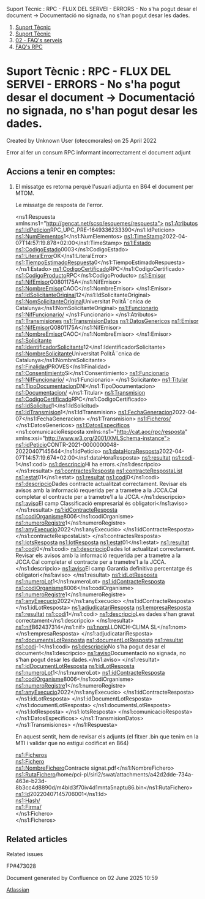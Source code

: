 Suport Tècnic : RPC - FLUX DEL SERVEI - ERRORS - No s'ha pogut desar el document -> Documentació no signada, no s'han pogut desar les dades.  

1.  [Suport Tècnic](index.html)
2.  [Suport Tècnic](13893782.html)
3.  [02 - FAQ's serveis](26313393.html)
4.  [FAQ's RPC](28705609.html)

Suport Tècnic : RPC - FLUX DEL SERVEI - ERRORS - No s'ha pogut desar el document -> Documentació no signada, no s'han pogut desar les dades.
============================================================================================================================================

Created by Unknown User (oteccmorales) on 25 April 2022

Error al fer un consum RPC informant incorrectament el document adjunt

Accions a tenir en comptes:
---------------------------

1.  El missatge es retorna perquè l'usuari adjunta en B64 el document per MTOM.   
      
    Le missatge de resposta de l'error.
    
    <ns1:Respuesta xmlns:ns1="http://gencat.net/scsp/esquemes/respuesta">
    	<ns1:Atributos>
    		<ns1:IdPeticion>RPC\_UPC\_PRE-1649336233390</ns1:IdPeticion>
    		<ns1:NumElementos>1</ns1:NumElementos>
    		<ns1:TimeStamp>2022-04-07T14:57:19.878+02:00</ns1:TimeStamp>
    		<ns1:Estado>
    			<ns1:CodigoEstado>0003</ns1:CodigoEstado>
    			<ns1:LiteralError>OK</ns1:LiteralError>
    			<ns1:TiempoEstimadoRespuesta>0</ns1:TiempoEstimadoRespuesta>
    		</ns1:Estado>
    		<ns1:CodigoCertificado>RPC</ns1:CodigoCertificado>
    		<ns1:CodigoProducto>RPC</ns1:CodigoProducto>
    		<ns1:Emisor>
    			<ns1:NifEmisor>Q0801175A</ns1:NifEmisor>
    			<ns1:NombreEmisor>CAOC</ns1:NombreEmisor>
    		</ns1:Emisor>
    		<ns1:IdSolicitanteOriginal>12</ns1:IdSolicitanteOriginal>
    		<ns1:NomSolicitanteOriginal>Universitat PolitÃ¨cnica de Catalunya</ns1:NomSolicitanteOriginal>
    		<ns1:Funcionario>
    			<ns1:NifFuncionario/>
    		</ns1:Funcionario>
    	</ns1:Atributos>
    	<ns1:Transmisiones>
    		<ns1:TransmisionDatos>
    			<ns1:DatosGenericos>
    				<ns1:Emisor>
    					<ns1:NifEmisor>Q0801175A</ns1:NifEmisor>
    					<ns1:NombreEmisor>CAOC</ns1:NombreEmisor>
    				</ns1:Emisor>
    				<ns1:Solicitante>
    					<ns1:IdentificadorSolicitante>12</ns1:IdentificadorSolicitante>
    					<ns1:NombreSolicitante>Universitat PolitÃ¨cnica de Catalunya</ns1:NombreSolicitante>
    					<ns1:Finalidad>PROVES</ns1:Finalidad>
    					<ns1:Consentimiento>Si</ns1:Consentimiento>
    					<ns1:Funcionario>
    						<ns1:NifFuncionario/>
    					</ns1:Funcionario>
    				</ns1:Solicitante>
    				<ns1:Titular>
    					<ns1:TipoDocumentacion>DNI</ns1:TipoDocumentacion>
    					<ns1:Documentacion/>
    				</ns1:Titular>
    				<ns1:Transmision>
    					<ns1:CodigoCertificado>RPC</ns1:CodigoCertificado>
    					<ns1:IdSolicitud>1</ns1:IdSolicitud>
    					<ns1:IdTransmision>1</ns1:IdTransmision>
    					<ns1:FechaGeneracion>2022-04-07</ns1:FechaGeneracion>
    				</ns1:Transmision>
    				<ns1:Ficheros/>
    			</ns1:DatosGenericos>
    			<ns1:DatosEspecificos>
    				<ns1:comunicacioResposta xmlns:ns1="http://cat.aoc/rpc/resposta" xmlns:xsi="http://www.w3.org/2001/XMLSchema-instance">
    					<ns1:idPeticio>CONTR-2021-0000000048-20220407145644</ns1:idPeticio>
    					<ns1:dataHoraResposta>2022-04-07T14:57:19.674+02:00</ns1:dataHoraResposta>
    					<ns1:resultat>
    						<ns1:codi>-1</ns1:codi>
    						<ns1:descripcio>Hi ha errors.</ns1:descripcio>
    					</ns1:resultat>
    					<ns1:contractesResposta>
    						<ns1:contracteRespostaList>
    							<ns1:estat>01</ns1:estat>
    							<ns1:resultat>
    								<ns1:codi>0</ns1:codi>
    								<ns1:descripcio>Dades contracte actualitzat correctament. Revisar els avisos amb la informació requerida per a trametre a la JCCA.Cal completar el contracte per a trametre'l a la JCCA.</ns1:descripcio>
    								<ns1:aviso>El camp Classificació empresarial és obligatori</ns1:aviso>
    							</ns1:resultat>
    							<ns1:idContracteResposta>
    								<ns1:codiOrganisme>8006</ns1:codiOrganisme>
    								<ns1:numeroRegistre>1</ns1:numeroRegistre>
    								<ns1:anyExecucio>2022</ns1:anyExecucio>
    							</ns1:idContracteResposta>
    						</ns1:contracteRespostaList>
    					</ns1:contractesResposta>
    					<ns1:lotsResposta>
    						<ns1:lotResposta>
    							<ns1:estat>01</ns1:estat>
    							<ns1:resultat>
    								<ns1:codi>0</ns1:codi>
    								<ns1:descripcio>Dades lot actualitzat correctament. Revisar els avisos amb la informació requerida per a trametre a la JCCA.Cal completar el contracte per a trametre'l a la JCCA.</ns1:descripcio>
    								<ns1:aviso>El camp Garantia definitiva percentatge és obligatori</ns1:aviso>
    							</ns1:resultat>
    							<ns1:idLotResposta>
    								<ns1:numeroLot>1</ns1:numeroLot>
    								<ns1:idContracteResposta>
    									<ns1:codiOrganisme>8006</ns1:codiOrganisme>
    									<ns1:numeroRegistre>1</ns1:numeroRegistre>
    									<ns1:anyExecucio>2022</ns1:anyExecucio>
    								</ns1:idContracteResposta>
    							</ns1:idLotResposta>
    							<ns1:adjudicatariResposta>
    								<ns1:empresaResposta>
    									<ns1:resultat>
    										<ns1:codi>1</ns1:codi>
    										<ns1:descripcio>Les dades s'han gravat correctament</ns1:descripcio>
    									</ns1:resultat>
    									<ns1:nif>B62437314</ns1:nif>
    									<ns1:nom>LLONCH-CLIMA SL</ns1:nom>
    								</ns1:empresaResposta>
    							</ns1:adjudicatariResposta>
    							<ns1:documentsLotResposta>
    								<ns1:documentLotResposta>
    									<ns1:resultat>
    										<ns1:codi>-1</ns1:codi>
    										<ns1:descripcio>No s'ha pogut desar el document</ns1:descripcio>
    										<ns1:aviso>Documentació no signada, no s'han pogut desar les dades.</ns1:aviso>
    									</ns1:resultat>
    									<ns1:idDocumentLotResposta>
    										<ns1:idLotResposta>
    											<ns1:numeroLot>1</ns1:numeroLot>
    											<ns1:idContracteResposta>
    												<ns1:codiOrganisme>8006</ns1:codiOrganisme>
    												<ns1:numeroRegistre>1</ns1:numeroRegistre>
    												<ns1:anyExecucio>2022</ns1:anyExecucio>
    											</ns1:idContracteResposta>
    										</ns1:idLotResposta>
    									</ns1:idDocumentLotResposta>
    								</ns1:documentLotResposta>
    							</ns1:documentsLotResposta>
    						</ns1:lotResposta>
    					</ns1:lotsResposta>
    				</ns1:comunicacioResposta>
    			</ns1:DatosEspecificos>
    		</ns1:TransmisionDatos>
    	</ns1:Transmisiones>
    </ns1:Respuesta>
    
    En aquest sentit, hem de revisar els adjunts (el fitxer .bin que tenim en la MTI i validar que no estigui codificat en B64)
    
    <ns1:Ficheros>  
    <ns1:Fichero>  
    <ns1:NombreFichero>Contracte signat.pdf</ns1:NombreFichero>  
    <ns1:RutaFichero>/home/pci-pl/siri2/swat/attachments/a42d2dde-734a-463e-b23d-8b3cc4d8890d/m4bld3f70iv4d1mnta5naptu86.bin</ns1:RutaFichero>  
    <ns1:Id>20220407145706001</ns1:Id>  
    <ns1:Hash/>  
    <ns1:Firma/>  
    </ns1:Fichero>  
    </ns1:Ficheros>
    

Related articles
----------------

  

Related issues

FP#473028  

Document generated by Confluence on 02 June 2025 10:59

[Atlassian](http://www.atlassian.com/)